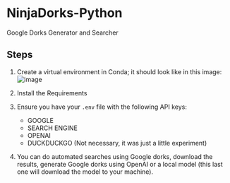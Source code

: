 # NinjaDorks-Python

Google Dorks Generator and Searcher

## Steps

1. Create a virtual environment in Conda; it should look like in this image:  
   ![image](https://github.com/user-attachments/assets/69d7932a-6aea-40c8-b276-3e66e94d54b8)

2. Install the Requirements

3. Ensure you have your `.env` file with the following API keys:
   - GOOGLE
   - SEARCH ENGINE
   - OPENAI
   - DUCKDUCKGO (Not necessary, it was just a little experiment)

4. You can do automated searches using Google dorks, download the results, generate Google dorks using OpenAI or a local model (this last one will download the model to your machine).


